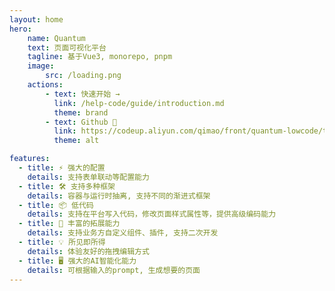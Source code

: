 ```yaml
---
layout: home
hero: 
    name: Quantum
    text: 页面可视化平台
    tagline: 基于Vue3, monorepo, pnpm
    image:
        src: /loading.png
    actions:
        - text: 快速开始 →
          link: /help-code/guide/introduction.md
          theme: brand
        - text: Github 🔗
          link: https://codeup.aliyun.com/qimao/front/quantum-lowcode/tree/main
          theme: alt

features:
  - title: ⚡️ 强大的配置
    details: 支持表单联动等配置能力
  - title: 🛠️ 支持多种框架
    details: 容器与运行时抽离, 支持不同的渐进式框架
  - title: 📦 低代码
    details: 支持在平台写入代码，修改页面样式属性等，提供高级编码能力
  - title: 🔩 丰富的拓展能力
    details: 支持业务方自定义组件、插件, 支持二次开发
  - title: 💡 所见即所得
    details: 体验友好的拖拽编辑方式
  - title: 🖥 强大的AI智能化能力
    details: 可根据输入的prompt, 生成想要的页面
---
```

